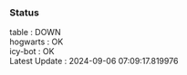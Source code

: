 ### Status


table : DOWN  
hogwarts : OK  
icy-bot : OK  
Latest Update : 2024-09-06 07:09:17.819976

